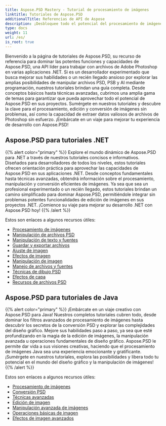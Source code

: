 ```yaml
---
title: Aspose.PSD Mastery - Tutorial de procesamiento de imágenes
linktitle: Tutoriales de Aspose.PSD
additionalTitle: Referencias de API de Aspose
description: ¡Desbloquee todo el potencial del procesamiento de imágenes con Aspose.PSD! Sumérjase en nuestros completos tutoriales para obtener información de expertos y orientación práctica.
type: docs
weight: 11
url: /es/
is_root: true
---
```


Bienvenido a la página de tutoriales de Aspose.PSD, su recurso de referencia para dominar las potentes funciones y capacidades de Aspose.PSD, una API líder para trabajar con archivos de Adobe Photoshop en varias aplicaciones .NET. Si es un desarrollador experimentado que busca mejorar sus habilidades o un recién llegado ansioso por explorar las amplias posibilidades de manipular archivos PSD, PSB y AI mediante programación, nuestros tutoriales brindan una guía completa. Desde conceptos básicos hasta técnicas avanzadas, cubrimos una amplia gama de temas para garantizar que pueda aprovechar todo el potencial de Aspose.PSD en sus proyectos. Sumérgete en nuestros tutoriales y descubre la clave para el procesamiento, edición y conversión de imágenes sin problemas, así como la capacidad de extraer datos valiosos de archivos de Photoshop sin esfuerzo. ¡Embárcate en un viaje para mejorar tu experiencia de desarrollo con Aspose.PSD!

## Aspose.PSD para tutoriales .NET
{{% alert color="primary" %}}
Explore el mundo dinámico de Aspose.PSD para .NET a través de nuestros tutoriales concisos e informativos. Diseñados para desarrolladores de todos los niveles, estos tutoriales ofrecen orientación práctica para aprovechar las capacidades de Aspose.PSD en sus aplicaciones .NET. Desde conceptos fundamentales hasta técnicas avanzadas, obtendrá información sobre el procesamiento, manipulación y conversión eficientes de imágenes. Ya sea que sea un profesional experimentado o un recién llegado, estos tutoriales brindan un camino simplificado para dominar Aspose.PSD, permitiéndole integrar sin problemas potentes funcionalidades de edición de imágenes en sus proyectos .NET. ¡Comience su viaje para mejorar su desarrollo .NET con Aspose.PSD hoy!
{{% /alert %}}

Estos son enlaces a algunos recursos útiles:
 
- [Procesamiento de imágenes](./net/image-processing/)
- [Manipulación de archivos PSD](./net/psd-file-manipulation/)
- [Manipulación de texto y fuentes](./net/text-and-font-manipulation/)
- [Guardar y exportar archivos](./net/file-saving-and-exporting/)
- [Ajuste de imagen](./net/image-adjustment/)
- [Efectos de imagen](./net/image-effects/)
- [Manipulación de imagen](./net/image-manipulation/)
- [Manejo de archivos y fuentes](./net/file-and-font-handling/)
- [Técnicas de dibujo PSD](./net/psd-drawing-techniques/)
- [Efectos de capa](./net/layer-effects/)
- [Recursos de archivos PSD](./net/psd-file-resources/)


## Aspose.PSD para tutoriales de Java
{{% alert color="primary" %}}
¡Embárcate en un viaje creativo con Aspose.PSD para Java! Nuestros completos tutoriales cubren todo, desde dominar los filtros avanzados de procesamiento de imágenes hasta descubrir los secretos de la conversión PSD y explorar las complejidades del diseño gráfico. Mejore sus habilidades paso a paso, ya sea que esté profundizando en la magia de la edición de imágenes, la manipulación avanzada u operaciones fundamentales de diseño gráfico. Aspose.PSD le permite dar vida a sus visiones creativas, haciendo que el procesamiento de imágenes Java sea una experiencia emocionante y gratificante. ¡Sumérgete en nuestros tutoriales, explora las posibilidades y libera todo tu potencial en el mundo del diseño gráfico y la manipulación de imágenes!
{{% /alert %}}

Estos son enlaces a algunos recursos útiles:

- [Procesamiento de imágenes](./java/image-processing/)
- [Conversión PSD](./java/psd-conversion/)
- [Técnicas avanzadas](./java/advanced-techniques/)
- [Edición de imagen](./java/image-editing/)
- [Manipulación avanzada de imágenes](./java/advanced-image-manipulation/)
- [Operaciones básicas de imagen](./java/basic-image-operations/)
- [Efectos de imagen avanzados](./java/advanced-image-effects/)